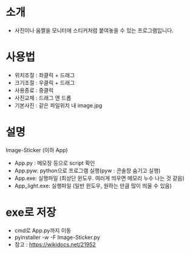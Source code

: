 # 소개
- 사진이나 움짤을 모니터에 스티커처럼 붙여놓을 수 있는 프로그램입니다.


# 사용법 
- 위치조절 : 좌클릭 + 드래그
- 크기조절 : 우클릭 + 드래그
- 사용종료 : 중클릭
- 사진교체 : 드래그 앤 드롭
- 기본사진 : 같은 파일위치 내 image.jpg

# 설명 
Image-Sticker (이하 App)
- App.py : 메모장 등으로 script 확인
- App.pyw: python으로 프로그램 실행(pyw : 콘솔창 숨기고 실행)
- App.exe: 실행파일 (최상단 윈도우. 여러게 띄우면 메모리 누수 나는 것 같음)
- App_light.exe: 실행파일 (일반 윈도우, 원하는 만큼 많이 띄울 수 있음)

# exe로 저장 
- cmd로 App.py까지 이동
- pyinstaller -w -F Image-Sticker.py
- 참고 : https://wikidocs.net/21952
